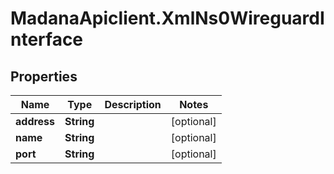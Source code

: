 # MadanaApiclient.XmlNs0WireguardInterface

## Properties

Name | Type | Description | Notes
------------ | ------------- | ------------- | -------------
**address** | **String** |  | [optional] 
**name** | **String** |  | [optional] 
**port** | **String** |  | [optional] 


